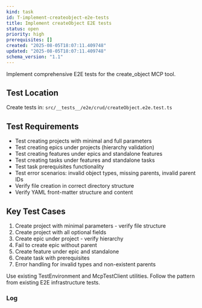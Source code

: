 ```yaml
---
kind: task
id: T-implement-createobject-e2e-tests
title: Implement createObject E2E tests
status: open
priority: high
prerequisites: []
created: "2025-08-05T18:07:11.409748"
updated: "2025-08-05T18:07:11.409748"
schema_version: "1.1"
---
```


Implement comprehensive E2E tests for the create_object MCP tool.

## Test Location

Create tests in: `src/__tests__/e2e/crud/createObject.e2e.test.ts`

## Test Requirements

- Test creating projects with minimal and full parameters
- Test creating epics under projects (hierarchy validation)
- Test creating features under epics and standalone features
- Test creating tasks under features and standalone tasks
- Test task prerequisites functionality
- Test error scenarios: invalid object types, missing parents, invalid parent IDs
- Verify file creation in correct directory structure
- Verify YAML front-matter structure and content

## Key Test Cases

1. Create project with minimal parameters - verify file structure
2. Create project with all optional fields
3. Create epic under project - verify hierarchy
4. Fail to create epic without parent
5. Create feature under epic and standalone
6. Create task with prerequisites
7. Error handling for invalid types and non-existent parents

Use existing TestEnvironment and McpTestClient utilities. Follow the pattern from existing E2E infrastructure tests.

### Log
